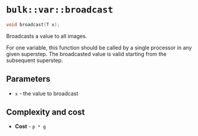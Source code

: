 # `bulk::var::broadcast`

```cpp
void broadcast(T x);
```

Broadcasts a value to all images.

For one variable, this function should be called by a single processor in any given superstep. The broadcasted value is valid starting from the subsequent superstep.

## Parameters

* `x` - the value to broadcast

## Complexity and cost

* **Cost** - `p * g`
